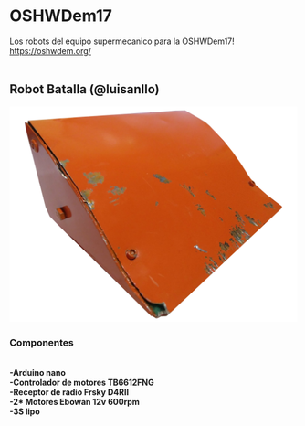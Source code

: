 # OSHWDem17

Los robots del equipo supermecanico para la OSHWDem17! https://oshwdem.org/
<br>
<br><h2>Robot Batalla (@luisanllo)</h2></strong>
<img src="https://github.com/SuperMecanicoTeam/OSHWDem_17/blob/master/Batalla/Recursos/combate.png"></img>
<br>

<strong><h3>Componentes </h3><br></sstrong>
-Arduino nano <br>
-Controlador de motores TB6612FNG <br>
-Receptor de radio Frsky D4RII <br>
-2* Motores Ebowan 12v 600rpm <br>
-3S lipo


